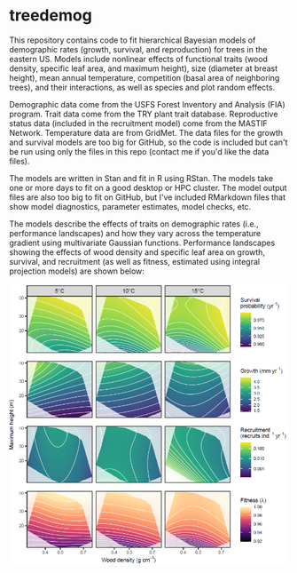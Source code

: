 # treedemog
This repository contains code to fit hierarchical Bayesian models of demographic rates (growth, survival, and reproduction) for trees in the eastern US. Models include nonlinear effects of functional traits (wood density, specific leaf area, and maximum height), size (diameter at breast height), mean annual temperature, competition (basal area of neighboring trees), and their interactions, as well as species and plot random effects. 

Demographic data come from the USFS Forest Inventory and Analysis (FIA) program. Trait data come from the TRY plant trait database. Reproductive status data (included in the recruitment model) come from the MASTIF Network. Temperature data are from GridMet. The data files for the growth and survival models are too big for GitHub, so the code is included but can't be run using only the files in this repo (contact me if you'd like the data files). 

The models are written in Stan and fit in R using RStan. The models take one or more days to fit on a good desktop or HPC cluster. The model output files are also too big to fit on GitHub, but I've included RMarkdown files that show model diagnostics, parameter estimates, model checks, etc.

The models describe the effects of traits on demographic rates (i.e., performance landscapes) and how they vary across the temperature gradient using multivariate Gaussian functions. Performance landscapes showing the effects of wood density and specific leaf area on growth, survival, and recruitment (as well as fitness, estimated using integral projection models) are shown below:


![](results/wd_sla_landscapes.PNG?raw=true)
